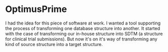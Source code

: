 # OptimusPrime
I had the idea for this piece of software at work. I wanted a tool supporting the process of transforming one database structure into another. It started with the case of transforming our in-house structure into SDTM (a structure for clinical trial submissions). But now it's on it's way of transforming any kind of  source structure into a target structure.
